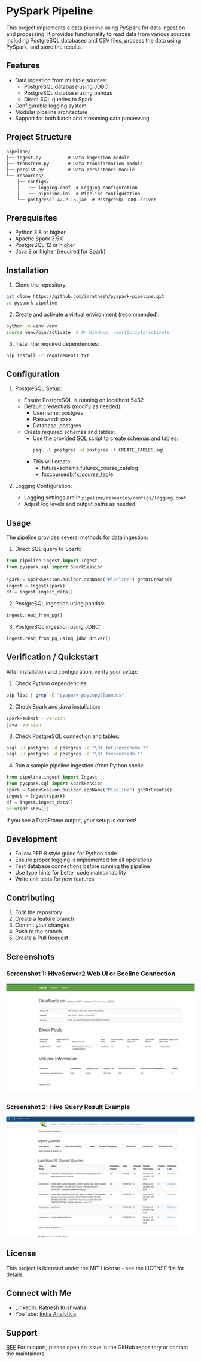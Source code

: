 # PySpark Pipeline

This project implements a data pipeline using PySpark for data ingestion and processing. It provides functionality to read data from various sources including PostgreSQL databases and CSV files, process the data using PySpark, and store the results.

## Features

- Data ingestion from multiple sources:
  - PostgreSQL database using JDBC
  - PostgreSQL database using pandas
  - Direct SQL queries to Spark
- Configurable logging system
- Modular pipeline architecture
- Support for both batch and streaming data processing

## Project Structure

```
pipeline/
├── ingest.py          # Data ingestion module
├── transform.py       # Data transformation module
├── persist.py         # Data persistence module
└── resources/
    ├── configs/
    │   ├── logging.conf  # Logging configuration
    │   └── pipeline.ini  # Pipeline configuration
    └── postgresql-42.2.18.jar  # PostgreSQL JDBC driver
```

## Prerequisites

- Python 3.8 or higher
- Apache Spark 3.5.0
- PostgreSQL 12 or higher
- Java 8 or higher (required for Spark)

## Installation

1. Clone the repository:
```bash
git clone https://github.com/imratnesh/pyspark-pipeline.git
cd pyspark-pipeline
```

2. Create and activate a virtual environment (recommended):
```bash
python -m venv venv
source venv/bin/activate  # On Windows: venv\Scripts\activate
```

3. Install the required dependencies:
```bash
pip install -r requirements.txt
```

## Configuration

1. PostgreSQL Setup:
   - Ensure PostgreSQL is running on localhost:5432
   - Default credentials (modify as needed):
     - Username: postgres
     - Password: xxxx
     - Database: postgres
   - Create required schemas and tables:
     - Use the provided SQL script to create schemas and tables:
       ```bash
       psql -U postgres -d postgres -f CREATE_TABLES.sql
       ```
     - This will create:
       - futurexschema.futurex_course_catalog
       - fxxcoursedb.fx_course_table

2. Logging Configuration:
   - Logging settings are in `pipeline/resources/configs/logging.conf`
   - Adjust log levels and output paths as needed

## Usage

The pipeline provides several methods for data ingestion:

1. Direct SQL query to Spark:
```python
from pipeline.ingest import Ingest
from pyspark.sql import SparkSession

spark = SparkSession.builder.appName("Pipeline").getOrCreate()
ingest = Ingest(spark)
df = ingest.ingest_data()
```

2. PostgreSQL ingestion using pandas:
```python
ingest.read_from_pg()
```

3. PostgreSQL ingestion using JDBC:
```python
ingest.read_from_pg_using_jdbc_driver()
```

## Verification / Quickstart

After installation and configuration, verify your setup:

1. Check Python dependencies:
```bash
pip list | grep -E "pyspark|psycopg2|pandas"
```

2. Check Spark and Java installation:
```bash
spark-submit --version
java -version
```

3. Check PostgreSQL connection and tables:
```bash
psql -U postgres -d postgres -c "\dt futurexschema.*"
psql -U postgres -d postgres -c "\dt fxxcoursedb.*"
```

4. Run a sample pipeline ingestion (from Python shell):
```python
from pipeline.ingest import Ingest
from pyspark.sql import SparkSession
spark = SparkSession.builder.appName("Pipeline").getOrCreate()
ingest = Ingest(spark)
df = ingest.ingest_data()
print(df.show())
```

If you see a DataFrame output, your setup is correct!

## Development

- Follow PEP 8 style guide for Python code
- Ensure proper logging is implemented for all operations
- Test database connections before running the pipeline
- Use type hints for better code maintainability
- Write unit tests for new features

## Contributing

1. Fork the repository
2. Create a feature branch
3. Commit your changes
4. Push to the branch
5. Create a Pull Request


## Screenshots

### Screenshot 1: HiveServer2 Web UI or Beeline Connection

![Screenshot 1 - TODO: Insert HiveServer2 Web UI or Beeline Connection image here](txt_commands/hadoop_ui.png)

### Screenshot 2: Hive Query Result Example

![Screenshot 2 - TODO: Insert Hive Query Result Example image here](txt_commands/hive_ui.png)

## License

This project is licensed under the MIT License - see the LICENSE file for details.

## Connect with Me

- LinkedIn: [Ratnesh Kushwaha](http://linkedin.com/in/ratneshkushwaha/)
- YouTube: [India Analytica](https://www.youtube.com/@IndiaAnalytica)

## Support
[REF](https://github.com/futurexskill/bigdata)
For support, please open an issue in the GitHub repository or contact the maintainers. 